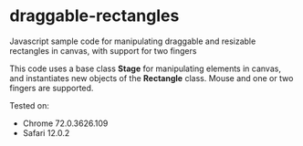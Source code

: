# draggable-rectangles
Javascript sample code for manipulating draggable and resizable rectangles in canvas, with support for two fingers

This code uses a base class <b>Stage</b> for manipulating elements in canvas, and instantiates new objects of the <b>Rectangle</b> class.
Mouse and one or two fingers are supported.

Tested on:
- Chrome 72.0.3626.109
- Safari 12.0.2
